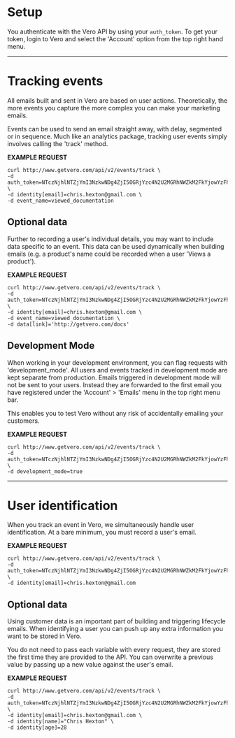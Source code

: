 # Setup

You authenticate with the Vero API by using your `auth_token`. To get your token, login to Vero and select the 'Account' option from the top right hand menu.

***


# Tracking events

All emails built and sent in Vero are based on user actions. Theoretically, the more events you capture the more complex you can make your marketing emails.

Events can be used to send an email straight away, with delay, segmented or in sequence. Much like an analytics package, tracking user events simply involves calling the 'track' method.

**EXAMPLE REQUEST**
```curl
curl http://www.getvero.com/api/v2/events/track \
-d auth_token=NTczNjhlNTZjYmI3NzkwNDg4ZjI5OGRjYzc4N2U2MGRhNWZkM2FkYjowYzFhZDc2OGNiZDk5OTA1MzI5YmY3YjMxM2FjZDI1NWNlMGIxMWZm \ 
-d identity[email]=chris.hexton@gmail.com \
-d event_name=viewed_documentation 
```

## Optional data

Further to recording a user's individual details, you may want to include data specific to an event. This data can be used dynamically when building emails (e.g. a product's name could be recorded when a user 'Views a product').

**EXAMPLE REQUEST**
```curl
curl http://www.getvero.com/api/v2/events/track \
-d auth_token=NTczNjhlNTZjYmI3NzkwNDg4ZjI5OGRjYzc4N2U2MGRhNWZkM2FkYjowYzFhZDc2OGNiZDk5OTA1MzI5YmY3YjMxM2FjZDI1NWNlMGIxMWZm \ 
-d identity[email]=chris.hexton@gmail.com \
-d event_name=viewed_documentation \
-d data[link]='http://getvero.com/docs'
```

## Development Mode

When working in your development environment, you can flag requests with 'development_mode'. All users and events tracked in development mode are kept separate from production. Emails triggered in development mode will not be sent to your users. Instead they are forwarded to the first email you have registered under the 'Account' > 'Emails' menu in the top right menu bar.

This enables you to test Vero without any risk of accidentally emailing your customers.

**EXAMPLE REQUEST**
```curl
curl http://www.getvero.com/api/v2/events/track \
-d auth_token=NTczNjhlNTZjYmI3NzkwNDg4ZjI5OGRjYzc4N2U2MGRhNWZkM2FkYjowYzFhZDc2OGNiZDk5OTA1MzI5YmY3YjMxM2FjZDI1NWNlMGIxMWZm \ 
-d development_mode=true
```

***

# User identification

When you track an event in Vero, we simultaneously handle user identification. At a bare minimum, you must record a user's email.

**EXAMPLE REQUEST**
```curl
curl http://www.getvero.com/api/v2/events/track \
-d
auth_token=NTczNjhlNTZjYmI3NzkwNDg4ZjI5OGRjYzc4N2U2MGRhNWZkM2FkYjowYzFhZDc2OGNiZDk5OTA1MzI5YmY3YjMxM2FjZDI1NWNlMGIxMWZm \
-d identity[email]=chris.hexton@gmail.com
```

## Optional data

Using customer data is an important part of building and triggering lifecycle emails. When identifying a user you can push up any extra information you want to be stored in Vero.

You do not need to pass each variable with every request, they are stored the first time they are provided to the API. You can overwrite a previous value by passing up a new value against the user's email.

**EXAMPLE REQUEST**
```curl
curl http://www.getvero.com/api/v2/events/track \
-d auth_token=NTczNjhlNTZjYmI3NzkwNDg4ZjI5OGRjYzc4N2U2MGRhNWZkM2FkYjowYzFhZDc2OGNiZDk5OTA1MzI5YmY3YjMxM2FjZDI1NWNlMGIxMWZm \ 
-d identity[email]=chris.hexton@gmail.com \
-d identity[name]="Chris Hexton" \
-d identity[age]=28
```

